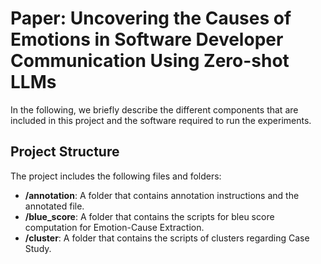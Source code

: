 # Paper: Uncovering the Causes of Emotions in Software Developer Communication Using Zero-shot LLMs
In the following, we briefly describe the different components that are included in this project and the software required to run the experiments.

## Project Structure
The project includes the following files and folders:

  - __/annotation__: A folder that contains annotation instructions and the annotated file.
 - __/blue_score__: A folder that contains the scripts for bleu score computation for Emotion-Cause Extraction.
 - __/cluster__: A folder that contains the scripts of clusters regarding Case Study.

